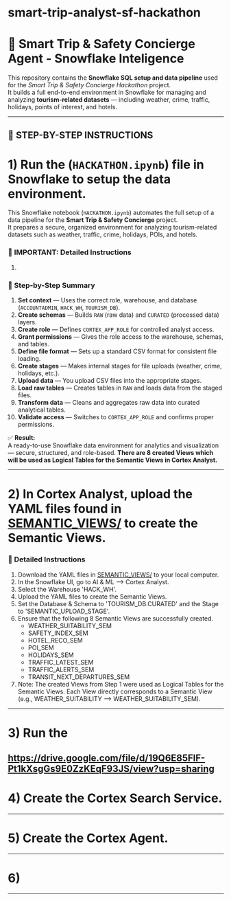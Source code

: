 # smart-trip-analyst-sf-hackathon

# 🧭 Smart Trip & Safety Concierge Agent - Snowflake Inteligence

This repository contains the **Snowflake SQL setup and data pipeline** used for the *Smart Trip & Safety Concierge Hackathon* project.  
It builds a full end-to-end environment in Snowflake for managing and analyzing **tourism-related datasets** — including weather, crime, traffic, holidays, points of interest, and hotels.

---

## 🚀 STEP-BY-STEP INSTRUCTIONS

# 1) Run the (`HACKATHON.ipynb`) file in Snowflake to setup the data environment.

This Snowflake notebook (`HACKATHON.ipynb`) automates the full setup of a data pipeline for the **Smart Trip & Safety Concierge** project.  
It prepares a secure, organized environment for analyzing tourism-related datasets such as weather, traffic, crime, holidays, POIs, and hotels.

### 🔹 IMPORTANT: Detailed Instructions
1.

### 🔹 Step-by-Step Summary
1. **Set context** — Uses the correct role, warehouse, and database (`ACCOUNTADMIN`, `HACK_WH`, `TOURISM_DB`).  
2. **Create schemas** — Builds `RAW` (raw data) and `CURATED` (processed data) layers.  
3. **Create role** — Defines `CORTEX_APP_ROLE` for controlled analyst access.  
4. **Grant permissions** — Gives the role access to the warehouse, schemas, and tables.  
5. **Define file format** — Sets up a standard CSV format for consistent file loading.  
6. **Create stages** — Makes internal stages for file uploads (weather, crime, holidays, etc.).  
7. **Upload data** — You upload CSV files into the appropriate stages.  
8. **Load raw tables** — Creates tables in `RAW` and loads data from the staged files.  
9. **Transform data** — Cleans and aggregates raw data into curated analytical tables.  
10. **Validate access** — Switches to `CORTEX_APP_ROLE` and confirms proper permissions.  

✅ **Result:**  
A ready-to-use Snowflake data environment for analytics and visualization — secure, structured, and role-based. **There are 8 created Views which will be used as Logical Tables for the Semantic Views in Cortex Analyst.**

---

# 2) In Cortex Analyst, upload the YAML files found in [SEMANTIC_VIEWS/](SEMANTIC_VIEWS/) to create the Semantic Views.

### 🔹 Detailed Instructions
1. Download the YAML files in [SEMANTIC_VIEWS/](SEMANTIC_VIEWS/) to your local computer.
2. In the Snowflake UI, go to AI & ML --> Cortex Analyst.
3. Select the Warehouse 'HACK_WH'.
4. Upload the YAML files to create the Semantic Views.
5. Set the Database & Schema to 'TOURISM_DB.CURATED' and the Stage to 'SEMANTIC_UPLOAD_STAGE'.
6. Ensure that the following 8 Semantic Views are successfully created.
     - WEATHER_SUITABILITY_SEM
     - SAFETY_INDEX_SEM
     - HOTEL_RECO_SEM
     - POI_SEM
     - HOLIDAYS_SEM
     - TRAFFIC_LATEST_SEM
     - TRAFFIC_ALERTS_SEM
     - TRANSIT_NEXT_DEPARTURES_SEM
7. Note: The created Views from Step 1 were used as Logical Tables for the Semantic Views. Each View directly corresponds to a Semantic View (e.g., WEATHER_SUITABILITY --> WEATHER_SUITABILITY_SEM).

---

# 3) Run the 
https://drive.google.com/file/d/19Q6E85FlF-Pt1kXsgGs9E0ZzKEqF93JS/view?usp=sharing
---

# 4) Create the Cortex Search Service.

---

# 5) Create the Cortex Agent.

---

# 6) 

---
